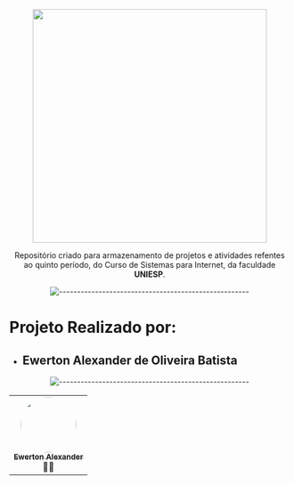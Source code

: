 <div align="center">

<img src="https://images.even3.com.br/inF8kKGcVUrayARbI7PYUKiLCuA=/fit-in/250x250/smart/even3.blob.core.windows.net/logos/LOGO-UNIESP-HORIZONTAL-VERMELHA-FUNDO-TRANSPARENTE.dcb5743371da43b9ab15.png" width=420>

Repositório criado para armazenamento de projetos e atividades refentes ao quinto período, do Curso de Sistemas para Internet, da faculdade <strong>UNIESP</strong>.

![-----------------------------------------------------](
https://raw.githubusercontent.com/andreasbm/readme/master/assets/lines/rainbow.png
)
  
</div>

# Projeto Realizado por:
  
- <h2>Ewerton Alexander de Oliveira Batista</h2>

<div align="center">

![-----------------------------------------------------](
https://raw.githubusercontent.com/andreasbm/readme/master/assets/lines/rainbow.png
)
</div>

<table>
  <tr>
    <td align="center"><a href="https://www.linkedin.com/in/ewerton-alexander-780869232/"><img style="border-radius: 50%;" src="https://media.licdn.com/dms/image/D4D03AQHbWQZFgL5Vag/profile-displayphoto-shrink_200_200/0/1699361588056?e=1704931200&v=beta&t=SXMZRie29_lg2IgNdwmNkFQk9WPoUMONczd-UFMzZYQ" width="100px;" alt=""/><br /><sub><b>Ewerton Alexander</b></sub></a><br />👨‍🚀</a></td>
  
  
        